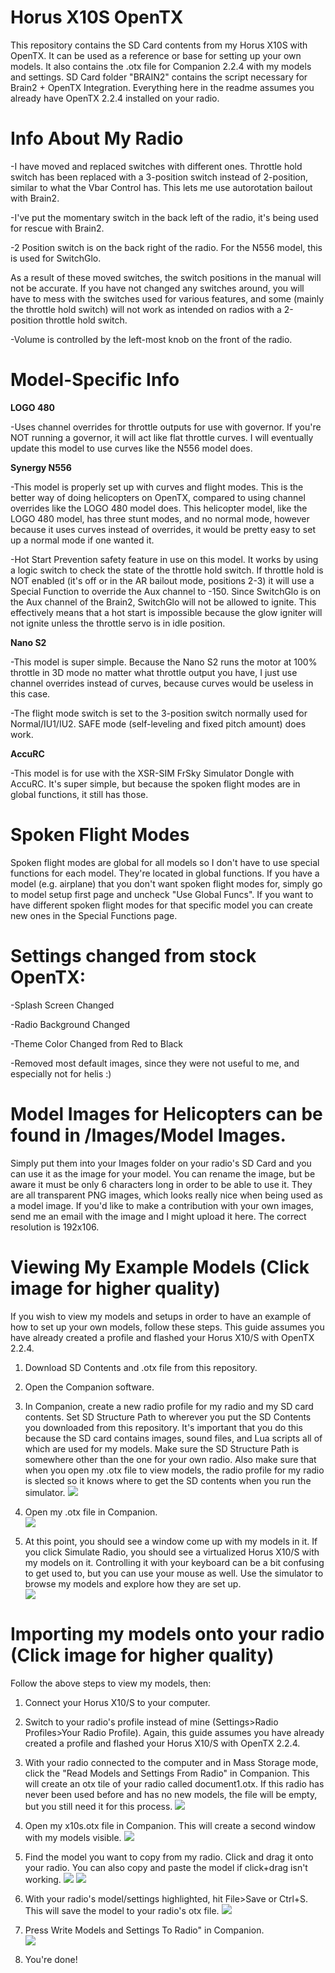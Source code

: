 # Horus X10S OpenTX
This repository contains the SD Card contents from my Horus X10S with OpenTX.  It can be used as a reference or base for setting up your own models.  It also contains the .otx file for Companion 2.2.4 with my models and settings.  SD Card folder "BRAIN2" contains the script necessary for Brain2 + OpenTX Integration.  Everything here in the readme assumes you already have OpenTX 2.2.4 installed on your radio.

# Info About My Radio
-I have moved and replaced switches with different ones.  Throttle hold switch has been replaced with a 3-position switch instead of 2-position, similar to what the Vbar Control has.  This lets me use autorotation bailout with Brain2.  

-I've put the momentary switch in the back left of the radio, it's being used for rescue with Brain2.

-2 Position switch is on the back right of the radio.  For the N556 model, this is used for SwitchGlo.

As a result of these moved switches, the switch positions in the manual will not be accurate.  If you have not changed any switches around, you will have to mess with the switches used for various features, and some (mainly the throttle hold switch) will not work as intended on radios with a 2-position throttle hold switch.

-Volume is controlled by the left-most knob on the front of the radio.

# Model-Specific Info
**LOGO 480**

-Uses channel overrides for throttle outputs for use with governor.  If you're NOT running a governor, it will act like flat throttle curves.  I will eventually update this model to use curves like the N556 model does.



**Synergy N556**

-This model is properly set up with curves and flight modes.  This is the better way of doing helicopters on OpenTX, compared to using channel overrides like the LOGO 480 model does.  This helicopter model, like the LOGO 480 model, has three stunt modes, and no normal mode, however because it uses curves instead of overrides, it would be pretty easy to set up a normal mode if one wanted it.

-Hot Start Prevention safety feature in use on this model.  It works by using a logic switch to check the state of the throttle hold switch.  If throttle hold is NOT enabled (it's off or in the AR bailout mode, positions 2-3) it will use a Special Function to override the Aux channel to -150.  Since SwitchGlo is on the Aux channel of the Brain2, SwitchGlo will not be allowed to ignite.  This effectively means that a hot start is impossible because the glow igniter will not ignite unless the throttle servo is in idle position.

**Nano S2**

-This model is super simple.  Because the Nano S2 runs the motor at 100% throttle in 3D mode no matter what throttle output you have, I just use channel overrides instead of curves, because curves would be useless in this case.  

-The flight mode switch is set to the 3-position switch normally used for Normal/IU1/IU2.  SAFE mode (self-leveling and fixed pitch amount) does work.

**AccuRC**

-This model is for use with the XSR-SIM FrSky Simulator Dongle with AccuRC.  It's super simple, but because the spoken flight modes are in global functions, it still has those. 

# Spoken Flight Modes
Spoken flight modes are global for all models so I don't have to use special functions for each model.  They're located in global functions.  If you have a model (e.g. airplane) that you don't want spoken flight modes for, simply go to model setup first page and uncheck "Use Global Funcs".  If you want to have different spoken flight modes for that specific model you can create new ones in  the Special Functions page.

# Settings changed from stock OpenTX:

-Splash Screen Changed

-Radio Background Changed

-Theme Color Changed from Red to Black

-Removed most default images, since they were not useful to me, and especially not for helis :)


# Model Images for Helicopters can be found in /Images/Model Images.  
Simply put them into your Images folder on your radio's SD Card and you can use it as the image for your model.  You can rename the image, but be aware it must be only 6 characters long in order to be able to use it.  They are all transparent PNG images, which looks really nice when being used as a model image.  If you'd like to make a contribution with your own images, send me an email with the image and I might upload it here.  The correct resolution is 192x106.


# Viewing My Example Models (Click image for higher quality)
If you wish to view my models and setups in order to have an example of how to set up your own models, follow these steps.  This guide assumes you have already created a profile and flashed your Horus X10/S with OpenTX 2.2.4.  

1. Download SD Contents and .otx file from this repository.

2. Open the Companion software.

3. In Companion, create a new radio profile for my radio and my SD card contents.  Set SD Structure Path to wherever you put the SD Contents you downloaded from this repository. It's important that you do this because the SD card contains images, sound files, and Lua scripts all of which are used for my models.  Make sure the SD Structure Path is somewhere other than the one for your own radio.  Also make sure that when you open my .otx file to view models, the radio profile for my radio is slected so it knows where to get the SD contents when you run the simulator.
![](https://github.com/BladeScraper-Designs/Horus-X10S-OpenTX/blob/master/Images/HowTo/Settings.png?raw=true)

4. Open my .otx file in Companion.  
![](https://github.com/BladeScraper-Designs/Horus-X10S-OpenTX/blob/master/Images/HowTo/open.png?raw=true)

5. At this point, you should see a window come up with my models in it.  If you click Simulate Radio, you should see a virtualized Horus X10/S with my models on it.  Controlling it with your keyboard can be a bit confusing to get used to, but you can use your mouse as well.  Use the simulator to browse my models and explore how they are set up.  
![](https://github.com/BladeScraper-Designs/Horus-X10S-OpenTX/blob/master/Images/HowTo/simulator.png?raw=true)



# Importing my models onto your radio (Click image for higher quality)
Follow the above steps to view my models, then:

1. Connect your Horus X10/S to your computer.

2. Switch to your radio's profile instead of mine (Settings>Radio Profiles>Your Radio Profile).  Again, this guide assumes you have already created a profile and flashed your Horus X10/S with OpenTX 2.2.4.  

2. With your radio connected to the computer and in Mass Storage mode, click the "Read Models and Settings From Radio" in Companion.  This will create an otx tile of your radio called document1.otx.  If this radio has never been used before and has no new models, the file will be empty, but you still need it for this process.
![](https://github.com/BladeScraper-Designs/Horus-X10S-OpenTX/blob/master/Images/HowTo/readmodels.png?raw=true)
3. Open my x10s.otx file in Companion. This will create a second window with my models visible.
![](https://github.com/BladeScraper-Designs/Horus-X10S-OpenTX/blob/master/Images/HowTo/openmine.png?raw=true)
4. Find the model you want to copy from my radio.  Click and drag it onto your radio.  You can also copy and paste the model if click+drag isn't working.
![](https://github.com/BladeScraper-Designs/Horus-X10S-OpenTX/blob/master/Images/HowTo/drag.png?raw=true)
![](https://github.com/BladeScraper-Designs/Horus-X10S-OpenTX/blob/master/Images/HowTo/copied.png?raw=true)
5. With your radio's model/settings highlighted, hit File>Save or Ctrl+S.  This will save the model to your radio's otx file.
![](https://github.com/BladeScraper-Designs/Horus-X10S-OpenTX/blob/master/Images/HowTo/save.png?raw=true)
6. Press Write Models and Settings To Radio" in Companion.  
![](https://github.com/BladeScraper-Designs/Horus-X10S-OpenTX/blob/master/Images/HowTo/write.png?raw=true)
7. You're done!
